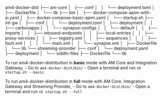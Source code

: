 am4-docker-dist
├── am-core
│   ├── conf
│   │   └── deployment.toml
│   ├── Dockerfile
│   └── lib
├── bin
│   ├── docker-compose-apim-with-si.yaml
│   ├── docker-compose-basic-apim.yaml
│   └── startup.sh
├── int-gw
│   ├── conf
│   │   └── deployment.toml
│   ├── deployment
│   │   ├── carbonapps
│   │   └── synapse-configs
│   │       └── default
│   │           ├── imports
│   │           ├── inbound-endpoints
│   │           ├── local-entries
│   │           ├── proxy-services
│   │           ├── registry.xml
│   │           ├── sequences
│   │           │   ├── fault.xml
│   │           │   └── main.xml
│   │           └── synapse.xml
│   ├── Dockerfile
│   └── lib
└── streaming-provider
    ├── conf
    │   └── deployment.yaml
    ├── deployment
    │   └── siddhi-files
    ├── Dockerfile
    └── lib


To run am4-docker-distribution in **basic** mode with AM Core and Integration Gateway,
	- Go to `am4-docker-dist/bin/`
	- Open a terminal and run `sh startup.sh --basic`

To run am4-docker-distribution in **full** mode with AM Core, Integration Gateway and Streaming Provider,
	- Go to `am4-docker-dist/bin/`
	- Open a terminal and run `sh startup.sh --full`
